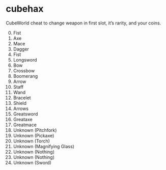 # cubehax
CubeWorld cheat to change weapon in first slot, it’s rarity, and your coins.

0.  Fist
1.  Axe
2.  Mace
3.  Dagger
4.  Fist
5.  Longsword
6.  Bow 
7.  Crossbow
8.  Boomerang
9.  Arrow
10. Staff
11. Wand
12. Bracelet
13. Shield
14. Arrows
15. Greatsword
16. Greataxe
17. Greatmace
18. Unknown (Pitchfork)
19. Unknown (Pickaxe)
20. Unknown (Torch)
21. Unknown (Magnifying Glass)
22. Unknown (Nothing)
23. Unknown (Nothing)
24. Unknown (Sword)
